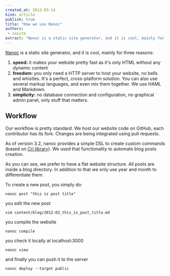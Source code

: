 ```yaml
---
created_at: 2012-03-14
kind: article
publish: true
title: "How we use Nanoc"
authors:
 - zaiste
extract: "Nanoc is a static site generator, and it is cool, mainly for three reasons."
---
```


[Nanoc](http://nanoc.stoneship.org/) is a static site generator, and it is cool, mainly for three reasons:

1. **speed:** it makes your website pretty fast as it's only HTML without any dynamic content
1. **freedom:** you only need a HTTP server to host your website, no bells and whistles. It's a perfect, cross-platform solution. You can also use several markup languages, and even mix them together. We use HAML and Markdown.
1. **simplicity:** no database connection and configuration, no graphical admin panel, only stuff that matters.

## Workflow

Our workflow is pretty standard. We host our website code on GitHub, each contributor has its fork. Changes are being integrated using pull requests.

As of version 3.2, nanoc provides a simple DSL to create custom commands (based on [Cri library](http://rubydoc.info/gems/cri/2.0.0/file/README.md)). We used that functionality to automate blog posts creation.

<script src="https://gist.github.com/2032721.js?file=post.rb"></script>

As you can see, we prefer to have a flat website structure. All posts are inside a blog directory. In addition to that we only use year and month to differentiate them.

To create a new post, you simply do:

    nanoc post "this is post title"

you edit the new post

    vim content/blog/2012-03_this_is_post_title.md

you compile the website

    nanoc compile

you check it locally at localhost:3000

    nanoc view

and finally you can push it to the server

    nanoc deploy --target public
